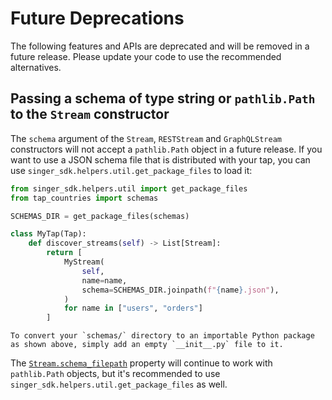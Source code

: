 # Future Deprecations

The following features and APIs are deprecated and will be removed in a future release. Please update your code to use the recommended alternatives.

## Passing a schema of type string or `pathlib.Path` to the `Stream` constructor

The `schema` argument of the `Stream`, `RESTStream` and `GraphQLStream` constructors will not accept a `pathlib.Path` object in a future release. If you want to use a JSON schema file that is distributed with your tap, you can use `singer_sdk.helpers.util.get_package_files` to load it:

```python
from singer_sdk.helpers.util import get_package_files
from tap_countries import schemas

SCHEMAS_DIR = get_package_files(schemas)

class MyTap(Tap):
    def discover_streams(self) -> List[Stream]:
        return [
            MyStream(
                self,
                name=name,
                schema=SCHEMAS_DIR.joinpath(f"{name}.json"),
            )
            for name in ["users", "orders"]
        ]
```


```{tip}
To convert your `schemas/` directory to an importable Python package as shown above, simply add an empty `__init__.py` file to it.
```

The [`Stream.schema_filepath`](singer_sdk.Stream.schema_filepath) property will continue to work with `pathlib.Path` objects, but it's recommended to use `singer_sdk.helpers.util.get_package_files` as well.
